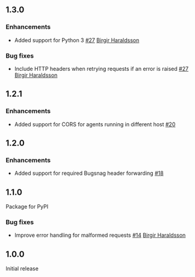 ## 1.3.0

### Enhancements

* Added support for Python 3
  [#27](https://github.com/bugsnag/bugsnag-agent/pull/27)
  [Birgir Haraldsson](https://github.com/bix0r)

### Bug fixes

* Include HTTP headers when retrying requests if an error is raised
  [#27](https://github.com/bugsnag/bugsnag-agent/pull/27)
  [Birgir Haraldsson](https://github.com/bix0r)

## 1.2.1

### Enhancements

* Added support for CORS for agents running in different host
  [#20](https://github.com/bugsnag/bugsnag-agent/pull/20)

## 1.2.0

### Enhancements

* Added support for required Bugsnag header forwarding
  [#18](https://github.com/bugsnag/bugsnag-agent/pull/18)

## 1.1.0

Package for PyPI

### Bug fixes

* Improve error handling for malformed requests
  [#14](https://github.com/bugsnag/bugsnag-agent/pull/14)
  [Birgir Haraldsson](https://github.com/bix0r)

## 1.0.0

Initial release
